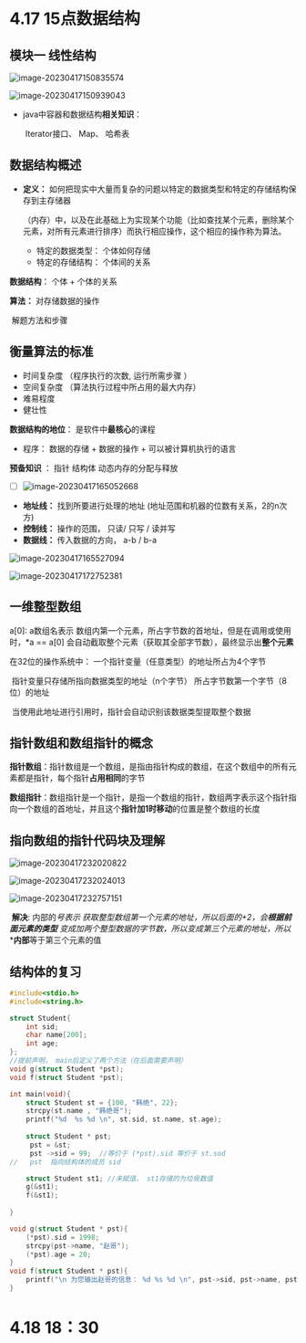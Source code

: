 # 4.17 15点数据结构

## 模块一 线性结构

![image-20230417150835574](数据结构笔记.assets/image-20230417150835574.png)

![image-20230417150939043](数据结构笔记.assets/image-20230417150939043.png)

- java中容器和数据结构**相关知识**：

  ​	Iterator接口、	Map、	哈希表



## 数据结构概述

- **定义：** 如何把现实中大量而复杂的问题以特定的数据类型和特定的存储结构保存到主存储器

  ​		（内存）中，以及在此基础上为实现某个功能（比如查找某个元素，删除某个元素，对所有元素进行排序）而执行相应操作，这个相应的操作称为算法。

  - 特定的数据类型： 个体如何存储
  - 特定的存储结构： 个体间的关系   



**数据结构**： 个体 + 个体的关系

**算法：** 对存储数据的操作

​		解题方法和步骤

## **衡量算法的标准** 

- 时间复杂度  （程序执行的次数, 运行所需步骤 ）
- 空间复杂度 （算法执行过程中所占用的最大内存）
- 难易程度
- 健壮性



**数据结构的地位**： 是软件中**最核心**的课程 

- 程序： 数据的存储 + 数据的操作 + 可以被计算机执行的语言



**预备知识** ： 指针  结构体  动态内存的分配与释放

- [ ] ![image-20230417165052668](数据结构笔记.assets/image-20230417165052668.png)

- **地址线：** 找到所要进行处理的地址 (地址范围和机器的位数有关系，2的n次方)
- **控制线：** 操作的范围， 只读/ 只写 / 读并写
- **数据线：** 传入数据的方向， a-b / b-a



 ![image-20230417165527094](数据结构笔记.assets/image-20230417165527094.png)

![image-20230417172752381](数据结构笔记.assets/image-20230417172752381.png)

##   一维整型数组

a[0]:  a数组名表示 数组内第一个元素，所占字节数的首地址，但是在调用或使用时，*a == a[0] 会自动截取整个元素（获取其全部字节数），最终显示出**整个元素**



在32位的操作系统中： 一个指针变量（任意类型）的地址所占为4个字节

​	指针变量只存储所指向数据类型的地址（n个字节） 所占字节数第一个字节（8位）的地址

​		当使用此地址进行引用时，指针会自动识别该数据类型提取整个数据



## 指针数组和数组指针的概念

**指针数组**：指针数组是一个数组，是指由指针构成的数组，在这个数组中的所有元素都是指针，每个指针**占用相同**的字节

**数组指针**：数组指针是一个指针，是指一个数组的指针，数组两字表示这个指针指向一个数组的首地址，并且这个**指针加1时移动**的位置是整个数组的长度



## 指向数组的指针代码块及理解

![image-20230417232020822](数据结构笔记.assets/image-20230417232020822.png)

![image-20230417232024013](数据结构笔记.assets/image-20230417232024013.png)

![image-20230417232757151](数据结构笔记.assets/image-20230417232757151.png)

​	**解决**: 内部的*号表示 获取整型数组第一个元素的地址，所以后面的+2，会**根据前面元素的类型** 变成加两个整型数据的字节数，所以变成第三个元素的地址，所以* ***内部**等于第三个元素的值

## 结构体的复习

```c++
#include<stdio.h>
#include<string.h>

struct Student{
	int sid;
	char name[200];
	int age;
};
//提前声明， main后定义了两个方法（在后面需要声明） 
void g(struct Student *pst);
void f(struct Student *pst);

int main(void){
	struct Student st = {100, "韩绝", 22};
	strcpy(st.name , "韩绝哥");
	printf("%d  %s %d \n", st.sid, st.name, st.age); 
	
	struct Student * pst;
	 pst = &st;
	 pst ->sid = 99;  //等价于 (*pst).sid 等价于 st.sod
//	 pst  指向结构体的成员 sid 

	struct Student st1; //未赋值， st1存储的为垃圾数值
	g(&st1);
	f(&st1);
	 
}

void g(struct Student * pst){
	(*pst).sid = 1998;
	strcpy(pst->name, "赵哥");
	(*pst).age = 20; 
} 
void f(struct Student * pst){
	printf("\n 为您输出赵哥的信息： %d %s %d \n", pst->sid, pst->name, pst->age);
}

```





# 4.18 	18：30



​	
